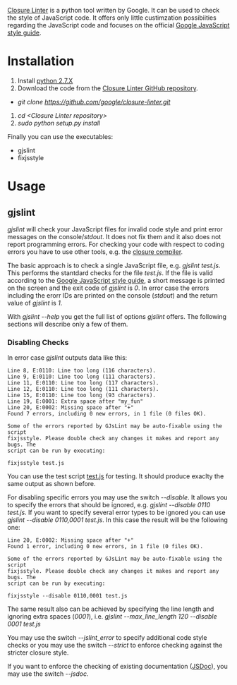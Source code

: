 [Closure Linter](https://developers.google.com/closure/utilities/) is a python tool written by Google. It can be used to check the style of JavaScript code. It offers only little custimzation possibiities regarding the JavaScript code and focuses on the official [Google JavaScript style guide](http://google-styleguide.googlecode.com/svn/trunk/javascriptguide.xml).

# Installation
1. Install [python 2.7.X](https://www.python.org/downloads/)
1. Download the code from the [Closure Linter GitHub repository](https://github.com/google/closure-linter).
  * _git clone https://github.com/google/closure-linter.git_
1. _cd &lt;Closure Linter repository&gt;_
1. _sudo python setup.py install_

Finally you can use the executables:
* gjslint
* fixjsstyle

# Usage
## gjslint
_gjslint_ will check your JavaScript files for invalid code style and print error messages on the console/_stdout_. It does not fix them and it also does not report programming errors. For checking your code with respect to coding errors you have to use other tools, e.g. the [closure compiler](../closure_compiler/README.md).

The basic approach is to check a single JavaScript file, e.g. _gjslint test.js_. This performs the stantdard checks for the file _test.js_. If the file is valid according to the [Google JavaScript style guide](http://google-styleguide.googlecode.com/svn/trunk/javascriptguide.xml), a short message is printed on the screen and the exit code of _gjslint_ is _0_. In error case the errors including the erorr IDs are printed on the console (_stdout_) and the return value of _gjslint_ is _1_.

With _gjslint --help_ you get the full list of options _gjslint_ offers. The following sections will describe only a few of them.

### Disabling Checks
In error case _gjslint_ outputs data like this:
```
Line 8, E:0110: Line too long (116 characters).
Line 9, E:0110: Line too long (111 characters).
Line 11, E:0110: Line too long (117 characters).
Line 12, E:0110: Line too long (111 characters).
Line 15, E:0110: Line too long (93 characters).
Line 19, E:0001: Extra space after "my_fun"
Line 20, E:0002: Missing space after "+"
Found 7 errors, including 0 new errors, in 1 file (0 files OK).

Some of the errors reported by GJsLint may be auto-fixable using the script
fixjsstyle. Please double check any changes it makes and report any bugs. The
script can be run by executing:

fixjsstyle test.js
```

You can use the test script [test.js](test.js) for testing. It should produce exaclty the same output as shown before.

For disabling specific errors you may use the switch _--disable_. It allows you to specify the errors that should be ignored, e.g. _gjslint --disable 0110 test.js_. If you want to specify several error types to be ignored you can use _gjslint --disable 0110,0001 test.js_. In this case the result will be the following one:
```
Line 20, E:0002: Missing space after "+"
Found 1 error, including 0 new errors, in 1 file (0 files OK).

Some of the errors reported by GJsLint may be auto-fixable using the script
fixjsstyle. Please double check any changes it makes and report any bugs. The
script can be run by executing:

fixjsstyle --disable 0110,0001 test.js
```

The same result also can be achieved by specifying the line length and ignoring extra spaces (_0001_), i.e. _gjslint --max_line_length 120 --disable 0001 test.js_

You may use the switch _--jslint&#95;error_ to specify additional code style checks or you may use the switch _--strict_ to enforce checking against the stricter closure style.

If you want to enforce the checking of existing documentation ([JSDoc](../../jsdoc/README.md)), you may use the switch _--jsdoc_.
